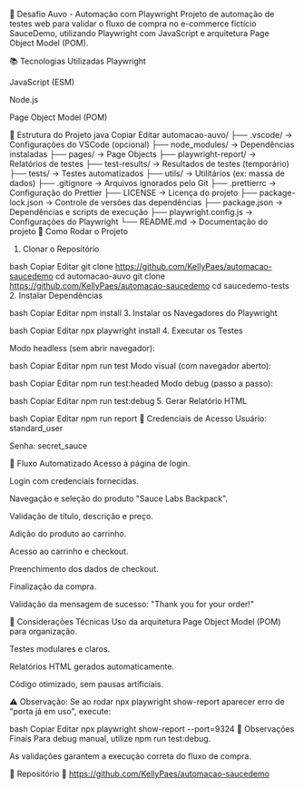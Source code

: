 🧪 Desafio Auvo - Automação com Playwright
Projeto de automação de testes web para validar o fluxo de compra no e-commerce fictício SauceDemo, utilizando Playwright com JavaScript e arquitetura Page Object Model (POM).

📚 Tecnologias Utilizadas
Playwright

JavaScript (ESM)

Node.js

Page Object Model (POM)

📁 Estrutura do Projeto
java
Copiar
Editar
automacao-auvo/
├── .vscode/               → Configurações do VSCode (opcional)
├── node_modules/          → Dependências instaladas
├── pages/                 → Page Objects
├── playwright-report/     → Relatórios de testes
├── test-results/          → Resultados de testes (temporário)
├── tests/                 → Testes automatizados
├── utils/                 → Utilitários (ex: massa de dados)
├── .gitignore             → Arquivos ignorados pelo Git
├── .prettierrc            → Configuração do Prettier
├── LICENSE                → Licença do projeto
├── package-lock.json      → Controle de versões das dependências
├── package.json           → Dependências e scripts de execução
├── playwright.config.js   → Configurações do Playwright
└── README.md              → Documentação do projeto
🚀 Como Rodar o Projeto
1. Clonar o Repositório

bash
Copiar
Editar
git clone https://github.com/KellyPaes/automacao-saucedemo
cd automacao-auvo
git clone https://github.com/KellyPaes/automacao-saucedemo
cd saucedemo-tests
2. Instalar Dependências

bash
Copiar
Editar
npm install
3. Instalar os Navegadores do Playwright

bash
Copiar
Editar
npx playwright install
4. Executar os Testes

Modo headless (sem abrir navegador):

bash
Copiar
Editar
npm run test
Modo visual (com navegador aberto):

bash
Copiar
Editar
npm run test:headed
Modo debug (passo a passo):

bash
Copiar
Editar
npm run test:debug
5. Gerar Relatório HTML

bash
Copiar
Editar
npm run report
🔐 Credenciais de Acesso
Usuário: standard_user

Senha: secret_sauce

🧱 Fluxo Automatizado
Acesso à página de login.

Login com credenciais fornecidas.

Navegação e seleção do produto "Sauce Labs Backpack".

Validação de título, descrição e preço.

Adição do produto ao carrinho.

Acesso ao carrinho e checkout.

Preenchimento dos dados de checkout.

Finalização da compra.

Validação da mensagem de sucesso: "Thank you for your order!"

📄 Considerações Técnicas
Uso da arquitetura Page Object Model (POM) para organização.

Testes modulares e claros.

Relatórios HTML gerados automaticamente.

Código otimizado, sem pausas artificiais.

⚠️ Observação: Se ao rodar npx playwright show-report aparecer erro de "porta já em uso", execute:

bash
Copiar
Editar
npx playwright show-report --port=9324
💬 Observações Finais
Para debug manual, utilize npm run test:debug.

As validações garantem a execução correta do fluxo de compra.

📎 Repositório
🔗 https://github.com/KellyPaes/automacao-saucedemo
